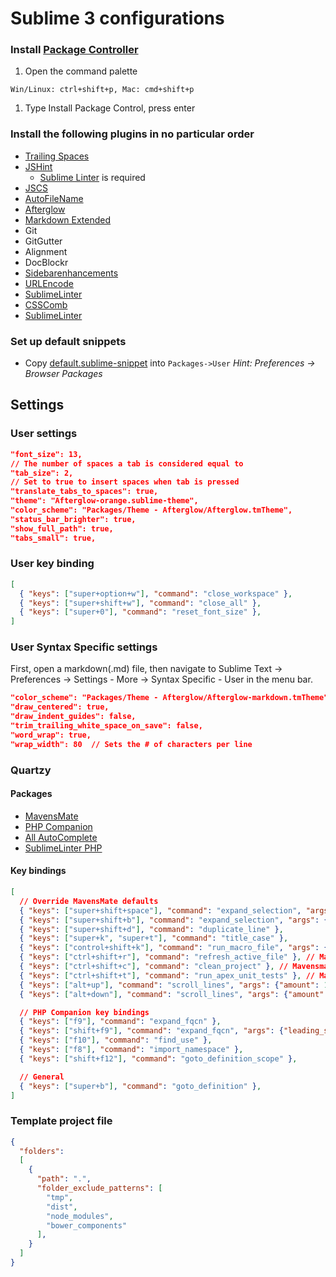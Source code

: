 Sublime 3 configurations
========================

### Install [Package Controller](https://packagecontrol.io/installation)

1. Open the command palette

```
Win/Linux: ctrl+shift+p, Mac: cmd+shift+p
```

1. Type Install Package Control, press enter

### Install the following plugins in no particular order

* [Trailing Spaces](https://github.com/SublimeText/TrailingSpaces)
* [JSHint](https://packagecontrol.io/packages/SublimeLinter-jshint)
  * [Sublime Linter](http://sublimelinter.readthedocs.org/en/latest/installation.html) is required
* [JSCS](https://packagecontrol.io/packages/SublimeLinter-jscs)
* [AutoFileName](https://packagecontrol.io/packages/AutoFileName)
* [Afterglow](https://github.com/YabataDesign/afterglow-theme)
* [Markdown Extended](https://github.com/jonschlinkert/sublime-markdown-extended)
* Git
* GitGutter
* Alignment
* DocBlockr
* [Sidebarenhancements](https://github.com/titoBouzout/SideBarEnhancements)
* [URLEncode](https://packagecontrol.io/packages/URLEncode)
* [SublimeLinter](http://sublimelinter.readthedocs.org/en/latest/installation.html)
* [CSSComb](https://github.com/csscomb/sublime-csscomb)
* [SublimeLinter](http://sublimelinter.readthedocs.org/en/latest/installation.html)

### Set up default snippets

* Copy [default.sublime-snippet](https://github.com/batjaa/settings/blob/master/sublime/default.sublime-snippet) into `Packages->User`
  *Hint: Preferences -> Browser Packages*

## Settings

### User settings

```json
"font_size": 13,
// The number of spaces a tab is considered equal to
"tab_size": 2,
// Set to true to insert spaces when tab is pressed
"translate_tabs_to_spaces": true,
"theme": "Afterglow-orange.sublime-theme",
"color_scheme": "Packages/Theme - Afterglow/Afterglow.tmTheme",
"status_bar_brighter": true,
"show_full_path": true,
"tabs_small": true,
```

### User key binding

```json
[
  { "keys": ["super+option+w"], "command": "close_workspace" },
  { "keys": ["super+shift+w"], "command": "close_all" },
  { "keys": ["super+0"], "command": "reset_font_size" },
]
```

### User Syntax Specific settings

First, open a markdown(.md) file, then navigate to Sublime Text -> Preferences -> Settings - More -> Syntax Specific - User in the menu bar.

```json
"color_scheme": "Packages/Theme - Afterglow/Afterglow-markdown.tmTheme",
"draw_centered": true,
"draw_indent_guides": false,
"trim_trailing_white_space_on_save": false,
"word_wrap": true,
"wrap_width": 80  // Sets the # of characters per line
```

### Quartzy

#### Packages

* [MavensMate](https://github.com/joeferraro/MavensMate-SublimeText)
* [PHP Companion](https://github.com/erichard/SublimePHPCompanion)
* [All AutoComplete](https://github.com/alienhard/SublimeAllAutocomplete)
* [SublimeLinter PHP](https://packagecontrol.io/packages/SublimeLinter-php)

#### Key bindings

```json
[
  // Override MavensMate defaults
  { "keys": ["super+shift+space"], "command": "expand_selection", "args": {"to": "scope"} },
  { "keys": ["super+shift+b"], "command": "expand_selection", "args": {"to": "brackets"} },
  { "keys": ["super+shift+d"], "command": "duplicate_line" },
  { "keys": ["super+k", "super+t"], "command": "title_case" },
  { "keys": ["control+shift+k"], "command": "run_macro_file", "args": {"file": "res://Packages/Default/Delete Line.sublime-macro"} },
  { "keys": ["ctrl+shift+r"], "command": "refresh_active_file" }, // Mavensmate Plugin Required
  { "keys": ["ctrl+shift+c"], "command": "clean_project" }, // Mavensmate Plugin Required
  { "keys": ["ctrl+shift+t"], "command": "run_apex_unit_tests" }, // Mavensmate Plugin Required
  { "keys": ["alt+up"], "command": "scroll_lines", "args": {"amount": 1.0} },
  { "keys": ["alt+down"], "command": "scroll_lines", "args": {"amount": -1.0} },

  // PHP Companion key bindings
  { "keys": ["f9"], "command": "expand_fqcn" },
  { "keys": ["shift+f9"], "command": "expand_fqcn", "args": {"leading_separator": true} },
  { "keys": ["f10"], "command": "find_use" },
  { "keys": ["f8"], "command": "import_namespace" },
  { "keys": ["shift+f12"], "command": "goto_definition_scope" },

  // General
  { "keys": ["super+b"], "command": "goto_definition" },
]
```

### Template project file

```json
{
  "folders":
  [
    {
      "path": ".",
      "folder_exclude_patterns": [
        "tmp",
        "dist",
        "node_modules",
        "bower_components"
      ],
    }
  ]
}
```